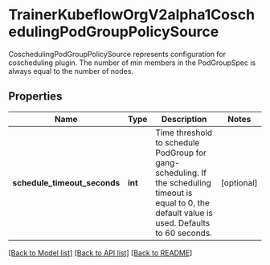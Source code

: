 # TrainerKubeflowOrgV2alpha1CoschedulingPodGroupPolicySource

CoschedulingPodGroupPolicySource represents configuration for coscheduling plugin. The number of min members in the PodGroupSpec is always equal to the number of nodes.
## Properties
Name | Type | Description | Notes
------------ | ------------- | ------------- | -------------
**schedule_timeout_seconds** | **int** | Time threshold to schedule PodGroup for gang-scheduling. If the scheduling timeout is equal to 0, the default value is used. Defaults to 60 seconds. | [optional] 

[[Back to Model list]](../README.md#documentation-for-models) [[Back to API list]](../README.md#documentation-for-api-endpoints) [[Back to README]](../README.md)


